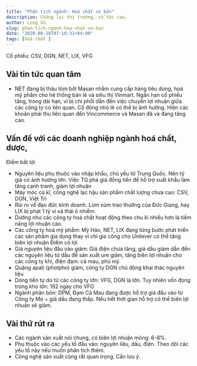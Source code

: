 ```yaml
---
title: "Phân tích ngành: Hoá chất cơ bản"
description: Chống lại thị trường, cổ tức cao,
author: Long Vũ
slug: phan-tich-nganh-hoa-chat-co-ban
date: "2020-08-18T07:10:32+04:00"
tags: [hoá chất ]
---
```

Cổ phiếu: CSV, DGN, NET, LIX, VFG
## Vài tin tức quan tâm
- NET đang bị thâu tóm bởi Masan nhằm cung cấp hàng tiêu dùng, hoá mỹ phẩm cho hệ thống bán lẻ và siêu thị Vinmart. Ngắn hạn cổ phiếu tăng, trong dài hạn, vì bị chi phối dẫn đến việc chuyển lợi nhuận giữa các công ty có liên quan. Cổ đông nhỏ lẻ có thể bị ảnh hưởng. Hiện các khoản phải thu liên quan đến Vincommerce và Masan đã và đang tăng cao.

## Vấn đề với các doanh nghiệp ngành hoá chất, dược, 
Điểm bất lợi 
- Nguyên liệu phụ thuộc vào nhập khẩu, chủ yếu từ Trung Quốc. Nên tỷ giá có ảnh hưởng lớn. Việc TQ phá giá đồng tiền để hỗ trợ xuất khẩu làm tăng cạnh tranh, giảm lợi nhuận 
- Máy móc cũ kĩ, công nghệ lạc hậu sản phẩm chất lượng chưa cao: CSV, DGN, Việt Trì
- Rủi ro về đạo đức kinh doanh. Lùm xùm trao thưởng của Đức Giang, hay LIX bị phạt 1 tỷ vì xả thải ô nhiễm.
- Dường như các công ty hoá chất hoạt động theo chu kì nhiều hơn là tiềm năng lợi nhuận cao. 
- Các công ty hoá mỹ phẩm: Mỹ Hảo, NET, LIX đang từng bước phát triển các sản phẩm gia dụng thay vì chỉ gia công cho Unilever có thể tăng biên lợi nhuận 
Điểm có lợi 
- Giá nguyên liệu đầu vào giảm: Giá điện chưa tăng, giá dầu giảm dẫn đến các nguyên liệu từ dầu để sản xuất ure giảm, tăng biên lợi nhuận cho các công ty khí, điện đạm: cà mau, phú mỹ 
- Quặng apati (photpho) giảm, công ty DGN chủ động khai thác nguyên liệu
- Dòng tiền tự do từ các công ty lớn: VFG, DGN là lớn. Tuy nhiên vốn đọng trong kho lớn: 192 ngày cho VFG
- Ngành phân bón: DPM, Đạm Cà Mau đang được hỗ trợ giá đầu vào từ Công ty Mẹ + giá dầu đang thấp. Nếu hết thời gian hỗ trợ có thể biên lợi nhuận sẽ giảm.

## Vài thứ rút ra
- Các ngành sản xuất nói chung, có biên lợi nhuận mỏng: 6-8%.
- Phụ thuộc vào các yếu tố đầu vào: nguyên liệu, dầu, điện. Theo dõi các yếu tố này nếu muốn phân tích thêm.
- Công nghệ sản xuất cũng rất quan trọng. Cần lưu ý.




